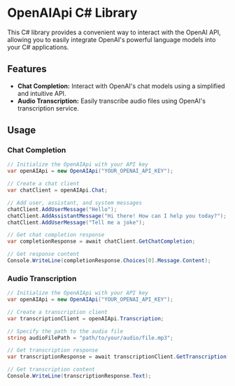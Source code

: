 # OpenAIApi C# Library

This C# library provides a convenient way to interact with the OpenAI API, allowing you to easily integrate OpenAI's powerful language models into your C# applications.

## Features

- **Chat Completion:** Interact with OpenAI's chat models using a simplified and intuitive API.
- **Audio Transcription:** Easily transcribe audio files using OpenAI's transcription service.

## Usage

### Chat Completion

```csharp
// Initialize the OpenAIApi with your API key
var openAIApi = new OpenAIApi("YOUR_OPENAI_API_KEY");

// Create a chat client
var chatClient = openAIApi.Chat;

// Add user, assistant, and system messages
chatClient.AddUserMessage("Hello");
chatClient.AddAssistantMessage("Hi there! How can I help you today?");
chatClient.AddUserMessage("Tell me a joke");

// Get chat completion response
var completionResponse = await chatClient.GetChatCompletion;

// Get response content
Console.WriteLine(completionResponse.Choices[0].Message.Content);
```

### Audio Transcription

```csharp
// Initialize the OpenAIApi with your API key
var openAIApi = new OpenAIApi("YOUR_OPENAI_API_KEY");

// Create a transcription client
var transcriptionClient = openAIApi.Transcription;

// Specify the path to the audio file
string audioFilePath = "path/to/your/audio/file.mp3";

// Get transcription response
var transcriptionResponse = await transcriptionClient.GetTranscription(audioFilePath);

// Get transcription content
Console.WriteLine(transcriptionResponse.Text);
